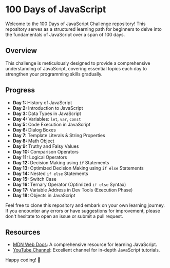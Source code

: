 # 100 Days of JavaScript

Welcome to the 100 Days of JavaScript Challenge repository! This repository serves as a structured learning path for beginners to delve into the fundamentals of JavaScript over a span of 100 days.

## Overview

This challenge is meticulously designed to provide a comprehensive understanding of JavaScript, covering essential topics each day to strengthen your programming skills gradually.

## Progress

- **Day 1:** History of JavaScript
- **Day 2:** Introduction to JavaScript
- **Day 3:** Data Types in JavaScript
- **Day 4:** Variables: `let`, `var`, `const`
- **Day 5:** Code Execution in JavaScript
- **Day 6:** Dialog Boxes
- **Day 7:** Template Literals & String Properties
- **Day 8:** Math Object
- **Day 9:** Truthy and Falsy Values
- **Day 10:** Comparison Operators
- **Day 11:** Logical Operators
- **Day 12:** Decision Making using `if` Statements
- **Day 13:** Optimized Decision Making using `if else` Statements
- **Day 14:** Nested `if else` Statements
- **Day 15:** Switch Case
- **Day 16:** Ternary Operator (Optimized `if else` Syntax)
- **Day 17:** Variable Address in Dev Tools (Execution Phase)
- **Day 18:** Objects in JavaScript

Feel free to clone this repository and embark on your own learning journey. If you encounter any errors or have suggestions for improvement, please don't hesitate to open an issue or submit a pull request.

## Resources

- [MDN Web Docs](https://developer.mozilla.org/en-US/docs/Web/JavaScript): A comprehensive resource for learning JavaScript.
- [YouTube Channel](https://www.youtube.com/@procodrr): Excellent channel for in-depth JavaScript tutorials.

Happy coding! 🚀
